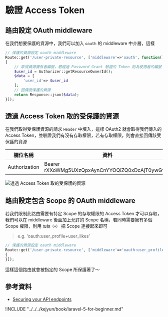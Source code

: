 # 驗證 Access Token

## 路由設定 OAuth middleware

在我們想要保護的資源中，我們可以加入 `oauth` 的 middleware 中介層，這樣

```php
// 保護的資源設定 oauth middleware
Route::get('/user-private-resource', ['middleware'=>'oauth', function()
{
    // 取得資源擁有者編號，若經過 Password Grant 驗證的 Token 則為使用者的編號
    $user_id = Authorizer::getResourceOwnerId();
    $data = [
        'user_id'=> $user_id
    ];
    // 回傳受保護的資源
    return Response::json($data);
}]);
```

## 透過 Access Token 取的受保護的資源

在我們取得受保護資源的請求 `Header` 中填入，這樣 OAuth2 就會取得我們傳入的 Access Token，並驗證我們有沒有存取權限，若有存取權限，則會直接回傳該受保護的資源

| 欄位名稱 | 資料 |
|---|---|
| Authorization | Bearer rXXoWMg5UXzQpxAynCnYYOQiZQ0xDcAjT0ywGvke |

![透過 Access Token 取的受保護的資源](./images/oauth2-get-protected-resource-by-access-token.png)


## 路由設定包含 Scope 的 OAuth middleware

若我們限制此路由需要有特定 Scope 的存取權限的 Access Token 才可以存取，我們可以在 middleware 後面加上允許的 Scope 名稱，若同時需要擁有多個 Scope 權限，則用 `加號（+）` 把 Scope 連接起來即可

> e.g. 'oauth:user_profile+user_likes'

```php
// 保護的資源設定 oauth middleware
Route::get('/user-private-resource', ['middleware'=>'oauth:user_profile+user_likes', function()
{
}]);
```

這樣這個路由就會被指定的 Scope 所保護著了～


## 參考資料
* [Securing your API endpoints](https://github.com/lucadegasperi/oauth2-server-laravel/wiki/Securing-your-API-endpoints#defining-scopes)

!INCLUDE "../../../kejyun/book/laravel-5-for-beginner.md"

